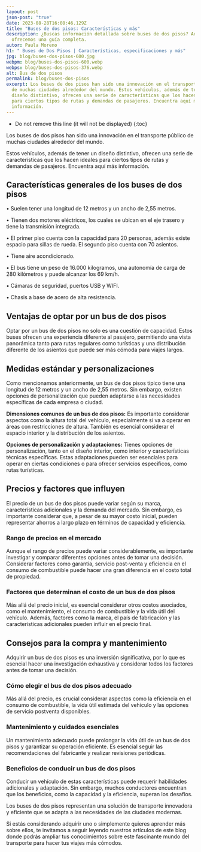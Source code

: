 ```yaml
---
layout: post
json-post: "true"
date: 2023-08-28T16:08:46.129Z
title: "Buses de dos pisos: Características y más"
description: ¿Buscas información detallada sobre buses de dos pisos? Aquí te
  ofrecemos una guía completa.
autor: Paula Moreno
h1: " Buses de Dos Pisos | Características, especificaciones y más"
jpg: blog/buses-dos-pisos-600.jpg
webpm: blog/buses-dos-pisos-600.webp
webps: blog/buses-dos-pisos-376.webp
alt: Bus de dos pisos
permalink: blog/buses-dos-pisos
excerpt: Los buses de dos pisos han sido una innovación en el transporte público
  de muchas ciudades alrededor del mundo. Estos vehículos, además de tener un
  diseño distintivo, ofrecen una serie de características que los hacen ideales
  para ciertos tipos de rutas y demandas de pasajeros. Encuentra aquí más
  información.
---
```

* Do not remove this line (it will not be displayed)
  {:toc}

Los buses de dos pisos han sido una innovación en el transporte público de muchas ciudades alrededor del mundo. 

Estos vehículos, además de tener un diseño distintivo, ofrecen una serie de características que los hacen ideales para ciertos tipos de rutas y demandas de pasajeros. Encuentra aquí más información.

## Características generales de los buses de dos pisos

• Suelen tener una longitud de 12 metros y un ancho de 2,55 metros.

• Tienen dos motores eléctricos, los cuales se ubican en el eje trasero y tiene la transmisión integrada.

• El primer piso cuenta con la capacidad para 20 personas, además existe espacio para sillas de rueda. El segundo piso cuenta con 70 asientos. 

• Tiene aire acondicionado.

• El bus tiene un peso de 16.000 kilogramos, una autonomía de carga de 280 kilómetros y puede alcanzar los 69 km/h.

• Cámaras de seguridad, puertos USB y WIFI.

• Chasis a base de acero de alta resistencia.

## Ventajas de optar por un bus de dos pisos

Optar por un bus de dos pisos no solo es una cuestión de capacidad. Estos buses ofrecen una experiencia diferente al pasajero, permitiendo una vista panorámica tanto para rutas regulares como turísticas y una distribución diferente de los asientos que puede ser más cómoda para viajes largos.

## Medidas estándar y personalizaciones

Como mencionamos anteriormente, un bus de dos pisos típico tiene una longitud de 12 metros y un ancho de 2,55 metros. Sin embargo, existen opciones de personalización que pueden adaptarse a las necesidades específicas de cada empresa o ciudad.

 **Dimensiones comunes de un bus de dos pisos:** Es importante considerar aspectos como la altura total del vehículo, especialmente si va a operar en áreas con restricciones de altura. También es esencial considerar el espacio interior y la distribución de los asientos.

 **Opciones de personalización y adaptaciones:** Tienes opciones de personalización, tanto en el diseño interior, como interior y características técnicas específicas. Estas adaptaciones pueden ser esenciales para operar en ciertas condiciones o para ofrecer servicios específicos, como rutas turísticas. 

## Precios y factores que influyen

El precio de un bus de dos pisos puede variar según su marca, características adicionales y la demanda del mercado. Sin embargo, es importante considerar que, a pesar de su mayor costo inicial, pueden representar ahorros a largo plazo en términos de capacidad y eficiencia.

### Rango de precios en el mercado

Aunque el rango de precios puede variar considerablemente, es importante investigar y comparar diferentes opciones antes de tomar una decisión. Considerar factores como garantía, servicio post-venta y eficiencia en el consumo de combustible puede hacer una gran diferencia en el costo total de propiedad.

### Factores que determinan el costo de un bus de dos pisos

Más allá del precio inicial, es esencial considerar otros costos asociados, como el mantenimiento, el consumo de combustible y la vida útil del vehículo. Además, factores como la marca, el país de fabricación y las características adicionales pueden influir en el precio final.

## Consejos para la compra y mantenimiento

Adquirir un bus de dos pisos es una inversión significativa, por lo que es esencial hacer una investigación exhaustiva y considerar todos los factores antes de tomar una decisión.

### Cómo elegir el bus de dos pisos adecuado

Más allá del precio, es crucial considerar aspectos como la eficiencia en el consumo de combustible, la vida útil estimada del vehículo y las opciones de servicio postventa disponibles.

### Mantenimiento y cuidados esenciales

Un mantenimiento adecuado puede prolongar la vida útil de un bus de dos pisos y garantizar su operación eficiente. Es esencial seguir las recomendaciones del fabricante y realizar revisiones periódicas.

### Beneficios de conducir un bus de dos pisos

Conducir un vehículo de estas características puede requerir habilidades adicionales y adaptación. Sin embargo, muchos conductores encuentran que los beneficios, como la capacidad y la eficiencia, superan los desafíos.

Los buses de dos pisos representan una solución de transporte innovadora y eficiente que se adapta a las necesidades de las ciudades modernas.

 Si estás considerando adquirir uno o simplemente quieres aprender más sobre ellos, te invitamos a seguir leyendo nuestros artículos de este blog donde podrás ampliar tus conocimientos sobre este fascinante mundo del transporte para hacer tus viajes más cómodos.